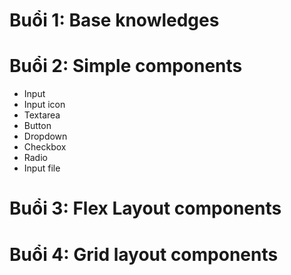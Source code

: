# Buổi 1: Base knowledges

# Buổi 2: Simple components

- Input
- Input icon
- Textarea
- Button
- Dropdown
- Checkbox
- Radio
- Input file

# Buổi 3: Flex Layout components

# Buổi 4: Grid layout components

